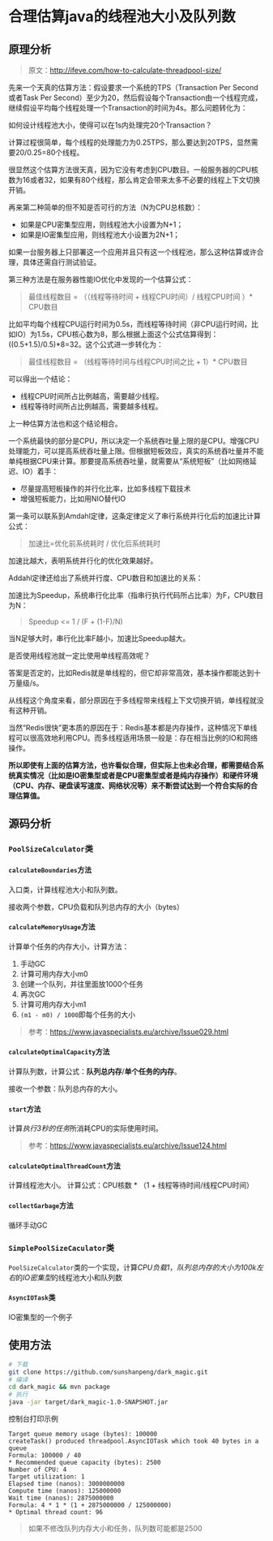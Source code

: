 
# 合理估算java的线程池大小及队列数
## 原理分析
>原文：http://ifeve.com/how-to-calculate-threadpool-size/

先来一个天真的估算方法：假设要求一个系统的TPS（Transaction Per Second或者Task Per Second）至少为20，然后假设每个Transaction由一个线程完成，继续假设平均每个线程处理一个Transaction的时间为4s。那么问题转化为：

如何设计线程池大小，使得可以在1s内处理完20个Transaction？

计算过程很简单，每个线程的处理能力为0.25TPS，那么要达到20TPS，显然需要20/0.25=80个线程。

很显然这个估算方法很天真，因为它没有考虑到CPU数目。一般服务器的CPU核数为16或者32，如果有80个线程，那么肯定会带来太多不必要的线程上下文切换开销。

再来第二种简单的但不知是否可行的方法（N为CPU总核数）：

- 如果是CPU密集型应用，则线程池大小设置为N+1；
- 如果是IO密集型应用，则线程池大小设置为2N+1；

如果一台服务器上只部署这一个应用并且只有这一个线程池，那么这种估算或许合理，具体还需自行测试验证。

第三种方法是在服务器性能IO优化中发现的一个估算公式：

>最佳线程数目 = （（线程等待时间 + 线程CPU时间）/ 线程CPU时间 ）* CPU数目

比如平均每个线程CPU运行时间为0.5s，而线程等待时间（非CPU运行时间，比如IO）为1.5s，CPU核心数为8，那么根据上面这个公式估算得到：((0.5+1.5)/0.5)*8=32。这个公式进一步转化为：

>最佳线程数目 = （线程等待时间与线程CPU时间之比 + 1）* CPU数目

可以得出一个结论：

- 线程CPU时间所占比例越高，需要越少线程。
- 线程等待时间所占比例越高，需要越多线程。

上一种估算方法也和这个结论相合。

一个系统最快的部分是CPU，所以决定一个系统吞吐量上限的是CPU。增强CPU处理能力，可以提高系统吞吐量上限。但根据短板效应，真实的系统吞吐量并不能单纯根据CPU来计算。那要提高系统吞吐量，就需要从“系统短板”（比如网络延迟、IO）着手：

- 尽量提高短板操作的并行化比率，比如多线程下载技术
- 增强短板能力，比如用NIO替代IO

第一条可以联系到Amdahl定律，这条定律定义了串行系统并行化后的加速比计算公式：

>加速比=优化前系统耗时 / 优化后系统耗时

加速比越大，表明系统并行化的优化效果越好。

Addahl定律还给出了系统并行度、CPU数目和加速比的关系：

加速比为Speedup，系统串行化比率（指串行执行代码所占比率）为F，CPU数目为N：

>Speedup <= 1 / (F + (1-F)/N)

当N足够大时，串行化比率F越小，加速比Speedup越大。

是否使用线程池就一定比使用单线程高效呢？

答案是否定的，比如Redis就是单线程的，但它却非常高效，基本操作都能达到十万量级/s。

从线程这个角度来看，部分原因在于多线程带来线程上下文切换开销，单线程就没有这种开销。

当然“Redis很快”更本质的原因在于：Redis基本都是内存操作，这种情况下单线程可以很高效地利用CPU。而多线程适用场景一般是：存在相当比例的IO和网络操作。

**所以即使有上面的估算方法，也许看似合理，但实际上也未必合理，都需要结合系统真实情况（比如是IO密集型或者是CPU密集型或者是纯内存操作）和硬件环境（CPU、内存、硬盘读写速度、网络状况等）来不断尝试达到一个符合实际的合理估算值。**

## 源码分析
### `PoolSizeCalculator`类
#### `calculateBoundaries`方法
入口类，计算线程池大小和队列数。

接收两个参数，CPU负载和队列总内存的大小（bytes）
#### `calculateMemoryUsage`方法
计算单个任务的内存大小，计算方法：
1. 手动GC
2. 计算可用内存大小m0
3. 创建一个队列，并往里面放1000个任务
4. 再次GC
5. 计算可用内存大小m1
6. `(m1 - m0) / 1000`即每个任务的大小
>参考：<https://www.javaspecialists.eu/archive/Issue029.html>
#### `calculateOptimalCapacity`方法
计算队列数，计算公式：**队列总内存**/**单个任务的内存**。

接收一个参数：队列总内存的大小。

#### `start`方法
计算*执行3秒的任务*所消耗CPU的实际使用时间。
>参考：<https://www.javaspecialists.eu/archive/Issue124.html>
#### `calculateOptimalThreadCount`方法
计算线程池大小。
计算公式：CPU核数 * （1 + 线程等待时间/线程CPU时间）
#### `collectGarbage`方法
循环手动GC
### `SimplePoolSizeCaculator`类
`PoolSizeCalculator`类的一个实现，计算*CPU负载1*，*队列总内存的大小为100k左右*的*IO密集型*的线程池大小和队列数
#### `AsyncIOTask`类
IO密集型的一个例子

## 使用方法
```bash
# 下载
git clone https://github.com/sunshanpeng/dark_magic.git
# 编译
cd dark_magic && mvn package
# 执行
java -jar target/dark_magic-1.0-SNAPSHOT.jar
```
控制台打印示例
```$xslt
Target queue memory usage (bytes): 100000
createTask() produced threadpool.AsyncIOTask which took 40 bytes in a queue
Formula: 100000 / 40
* Recommended queue capacity (bytes): 2500
Number of CPU: 4
Target utilization: 1
Elapsed time (nanos): 3000000000
Compute time (nanos): 125000000
Wait time (nanos): 2875000000
Formula: 4 * 1 * (1 + 2875000000 / 125000000)
* Optimal thread count: 96
```
> 如果不修改队列内存大小和任务，队列数可能都是2500